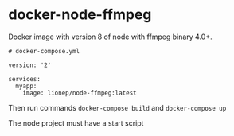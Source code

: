 # docker-node-ffmpeg

Docker image with version 8 of node with ffmpeg binary 4.0+.

```
# docker-compose.yml

version: '2'

services:
  myapp:
    image: lionep/node-ffmpeg:latest
```

Then run commands `docker-compose build` and `docker-compose up`

The node project must have a start script

